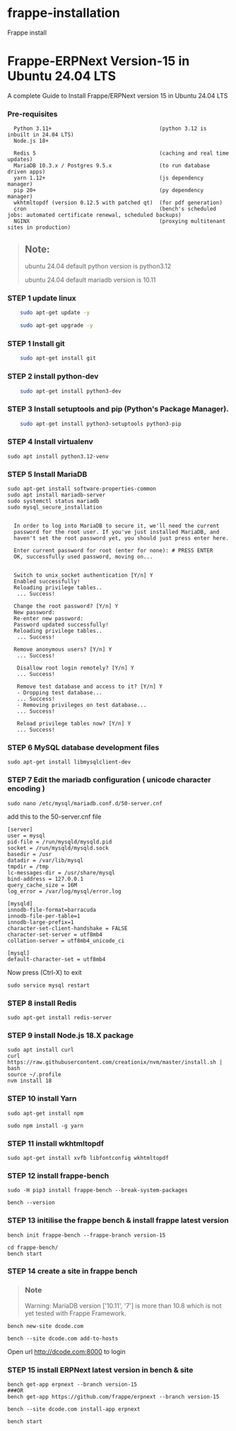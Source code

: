 # frappe-installation
Frappe install
# Frappe-ERPNext Version-15 in Ubuntu 24.04 LTS
A complete Guide to Install Frappe/ERPNext version 15  in Ubuntu 24.04 LTS


### Pre-requisites

      Python 3.11+                                  (python 3.12 is inbuilt in 24.04 LTS)
      Node.js 18+

      Redis 5                                       (caching and real time updates)
      MariaDB 10.3.x / Postgres 9.5.x               (to run database driven apps)
      yarn 1.12+                                    (js dependency manager)
      pip 20+                                       (py dependency manager)
      wkhtmltopdf (version 0.12.5 with patched qt)  (for pdf generation)
      cron                                          (bench's scheduled jobs: automated certificate renewal, scheduled backups)
      NGINX                                         (proxying multitenant sites in production)


> ## Note:
> ubuntu 24.04 default python version is python3.12
>
> ubuntu 24.04 default mariadb version is 10.11

### STEP 1 update linux

```bash
    sudo apt-get update -y 
```
```bash
    sudo apt-get upgrade -y
```

### STEP 1 Install git
```bash
    sudo apt-get install git
```    

### STEP 2 install python-dev
```bash
    sudo apt-get install python3-dev
```

### STEP 3 Install setuptools and pip (Python's Package Manager).
```bash
    sudo apt-get install python3-setuptools python3-pip
```    

### STEP 4 Install virtualenv

    sudo apt install python3.12-venv


### STEP 5 Install MariaDB

    sudo apt-get install software-properties-common
    sudo apt install mariadb-server
    sudo systemctl status mariadb
    sudo mysql_secure_installation


      In order to log into MariaDB to secure it, we'll need the current
      password for the root user. If you've just installed MariaDB, and
      haven't set the root password yet, you should just press enter here.

      Enter current password for root (enter for none): # PRESS ENTER
      OK, successfully used password, moving on...


      Switch to unix_socket authentication [Y/n] Y
      Enabled successfully!
      Reloading privilege tables..
       ... Success!

      Change the root password? [Y/n] Y
      New password:
      Re-enter new password:
      Password updated successfully!
      Reloading privilege tables..
       ... Success!

      Remove anonymous users? [Y/n] Y
       ... Success!

       Disallow root login remotely? [Y/n] Y
       ... Success!

       Remove test database and access to it? [Y/n] Y
       - Dropping test database...
       ... Success!
       - Removing privileges on test database...
       ... Success!

       Reload privilege tables now? [Y/n] Y
       ... Success!





### STEP 6  MySQL database development files

    sudo apt-get install libmysqlclient-dev

### STEP 7 Edit the mariadb configuration ( unicode character encoding )

    sudo nano /etc/mysql/mariadb.conf.d/50-server.cnf

add this to the 50-server.cnf file


    [server]
    user = mysql
    pid-file = /run/mysqld/mysqld.pid
    socket = /run/mysqld/mysqld.sock
    basedir = /usr
    datadir = /var/lib/mysql
    tmpdir = /tmp
    lc-messages-dir = /usr/share/mysql
    bind-address = 127.0.0.1
    query_cache_size = 16M
    log_error = /var/log/mysql/error.log

    [mysqld]
    innodb-file-format=barracuda
    innodb-file-per-table=1
    innodb-large-prefix=1
    character-set-client-handshake = FALSE
    character-set-server = utf8mb4
    collation-server = utf8mb4_unicode_ci

    [mysql]
    default-character-set = utf8mb4

Now press (Ctrl-X) to exit

    sudo service mysql restart

### STEP 8 install Redis

    sudo apt-get install redis-server

### STEP 9 install Node.js 18.X package

    sudo apt install curl
    curl https://raw.githubusercontent.com/creationix/nvm/master/install.sh | bash
    source ~/.profile
    nvm install 18

### STEP 10  install Yarn

    sudo apt-get install npm

    sudo npm install -g yarn

### STEP 11 install wkhtmltopdf

    sudo apt-get install xvfb libfontconfig wkhtmltopdf


### STEP 12 install frappe-bench

    sudo -H pip3 install frappe-bench --break-system-packages

    bench --version

### STEP 13 initilise the frappe bench & install frappe latest version

    bench init frappe-bench --frappe-branch version-15

    cd frappe-bench/
    bench start

### STEP 14 create a site in frappe bench

>### Note
>Warning: MariaDB version ['10.11', '7'] is more than 10.8 which is not yet tested with Frappe Framework.

    bench new-site dcode.com

    bench --site dcode.com add-to-hosts

Open url http://dcode.com:8000 to login


### STEP 15 install ERPNext latest version in bench & site


    bench get-app erpnext --branch version-15
    ###OR
    bench get-app https://github.com/frappe/erpnext --branch version-15

    bench --site dcode.com install-app erpnext

    bench start
